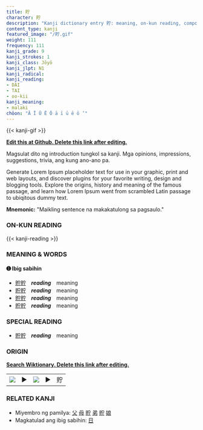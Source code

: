 ```yaml
---
title: 貯
character: 貯
description: "Kanji dictionary entry 貯: meaning, on-kun reading, compounds, origin, related kanji"
content_type: kanji
featured_image: "/貯.gif"
weight: 111
frequency: 111
kanji_grade: 9
kanji_strokes: 1
kanji_class: Jōyō
kanji_jlpt: N1
kanji_radical: 
kanji_reading: 
- DAI
- TAI
- oo-kii
kanji_meaning:
- malaki
chōon: "Ā Ī Ū Ē Ō ā ī ū ē ō ’"
---
```

[//]: # (Don't edit the line below. Kanji animated GIF code is automatically generated.)
{{< kanji-gif >}}

[//]: # (Edit below this line.)

**[Edit this at Github. Delete this link after editing.](https://github.com/tim0g/tim/tree/main/content/kanji/貯/index.md)**

Magsulat dito ng introduction tungkol sa kanji. Mga opinions, impressions, suggestions, trivia, ang kung ano-ano pa.

Generate Lorem Ipsum placeholder text for use in your graphic, print and web layouts, and discover plugins for your favorite writing, design and blogging tools. Explore the origins, history and meaning of the famous passage, and learn how Lorem Ipsum went from scrambled Latin passage to ubiqitous dummy text.
 
**Mnemonic:** "Maikling sentence na makakatulong sa pagsaulo."

### ON-KUN READING

[//]: # (Don't edit the line below. ON-KUN READING code is automatically generated.)
{{< kanji-reading >}}

### MEANING & WORDS

#### ➊ **Ibig sabihin**
  - [貯](../貯)[貯](../貯)　***reading***　meaning
  - [貯](../貯)[貯](../貯)　***reading***　meaning
  - [貯](../貯)[貯](../貯)　***reading***　meaning
  - [貯](../貯)[貯](../貯)　***reading***　meaning

### SPECIAL READING
  - [貯](../貯)[貯](../貯)　***reading***　meaning

### ORIGIN

**[Search Wiktionary. Delete this link after editing.](https://wiktionary.org/wiki/貯)**
<table class="kanji-table"><tr><td>
<img src="60px-貯-bronze.svg.png">
</td><td>▶</td><td>
<img src="60px-貯-oracle.svg.png">
</td><td>▶</td>
<td class="kanji-origin">貯</td>
</tr></table>

### RELATED KANJI
- Miyembro ng pamilya: [父](../父) [母](../母) [貯](../貯) [弟](../弟) [貯](../貯) [娘](../娘)
- Magkatulad ang ibig sabihin: [日](../日)
